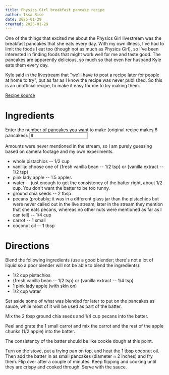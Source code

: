 ```yaml
---
title: Physics Girl breakfast pancake recipe
author: Issa Rice
date: 2025-01-29
created: 2025-01-29
---
```


One of the things that excited me about the Physics Girl livestream was the
breakfast pancakes that she eats every day. With my own illness, I've had to
limit the foods I eat too (though not as much as Physics Girl), so I've been
interested in finding foods that might work well for me and taste good. The
pancakes are apparently delicious, so much so that even her husband Kyle eats
them every day.

Kyle said in the livestream that "we'll have to post a recipe later for people
at home to try", but as far as I know the recipe was never published. So this
is an unofficial recipe, to make it easy for me to try making them.

[Recipe source](https://www.youtube.com/watch?v=v8HWt9g4L0k&t=14m15s)

# Ingredients

<div>
  <label for="pancake-count">Enter the number of pancakes you want to make
  (original recipe makes 6 pancakes):</label>
  <input type="number" id="pancake-count" name="pancake-count" min="1" value="6">
</div>

Amounts were never mentioned in the stream, so I am purely guessing based on
camera footage and my own experiments.

- whole pistachios -- <span class="amount"><span class="value">1/2</span> <span class="units">cup</span></span>
- vanilla: choose one of {fresh vanilla bean -- <span class="amount"><span class="value">1/2</span> <span class="units">tsp</span></span>} or {vanilla extract -- <span class="amount"><span class="value">1/2</span> <span class="units">tsp</span></span>}
- pink lady apple -- <span class="amount"><span class="value">1.5</span> <span class="units">apples</span></span>
- water -- just enough to get the consistency of the batter right, about <span class="amount"><span class="value">1/2</span> <span class="units">cup</span></span>. You don't want the batter to be too runny.
- ground chia seeds -- <span class="amount"><span class="value">2</span> <span class="units">tbsp</span></span>
- pecans (probably; it was in a different glass jar than the pistachios but were never called out in the live stream; later in the stream they mention that she eats pecans, whereas no other nuts were mentioned as far as I can tell) -- <span class="amount"><span class="value">1/4</span> <span class="units">cup</span></span>
- carrot -- <span class="amount"><span class="value">1</span> <span class="units">small</span></span>
- coconut oil -- <span class="amount"><span class="value">1</span> <span class="units">tbsp</span></span>

# Directions

Blend the following ingredients (use a good blender; there's not a lot of
liquid so a poor blender will not be able to blend the ingredients):

- <span class="amount"><span class="value">1/2</span> <span class="units">cup</span></span> pistachios
- {fresh vanilla bean -- <span class="amount"><span class="value">1/2</span> <span class="units">tsp</span></span>} or {vanilla extract -- <span class="amount"><span class="value">1/4</span> <span class="units">tsp</span></span>}
- <span class="amount"><span class="value">1</span> <span class="units">pink lady apple</span></span> (with skin on)
- <span class="amount"><span class="value">1/2</span> <span class="units">cup</span></span> water

Set aside some of what was blended for later to put on the pancakes as sauce,
while most of it will be used as part of the batter.

Mix the <span class="amount"><span class="value">2</span> <span class="units">tbsp</span></span> ground chia seeds and <span class="amount"><span class="value">1/4</span> <span class="units">cup</span></span> pecans into the batter.

Peel and grate the <span class="amount"><span class="value">1</span> <span class="units">small</span></span> carrot and mix the carrot and the rest of the apple chunks (<span class="amount"><span class="value">1/2</span> <span class="units">apple</span></span>) into the batter.

The consistency of the batter should be like cookie dough at this point.

Turn on the stove, put a frying pan on top, and heat the <span class="amount"><span class="value">1</span> <span class="units">tbsp</span></span> coconut oil. Then add the batter in as small pancakes (diameter ≈ 2 inches) and fry them. Flip over after a couple of minutes. Keep flipping and cooking until they are crispy and cooked through. Serve with the sauce.
